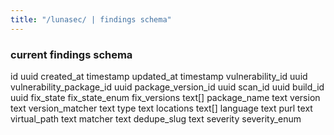 ```yaml
---
title: "/lunasec/ | findings schema"
---
```


### current findings schema
id uuid
created_at timestamp
updated_at timestamp
vulnerability_id uuid
vulnerability_package_id uuid
package_version_id uuid
scan_id uuid
build_id uuid
fix_state fix_state_enum
fix_versions text[]
package_name text
version text
version_matcher text
type text
locations text[]
language text
purl text
virtual_path text
matcher text
dedupe_slug text
severity severity_enum